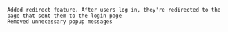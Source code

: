 
    Added redirect feature. After users log in, they're redirected to the page that sent them to the login page
    Removed unnecessary popup messages